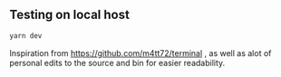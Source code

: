 
## Testing on local host



```bash
yarn dev
```
Inspiration from https://github.com/m4tt72/terminal , as well as alot of personal edits to the source and bin for easier readability.





